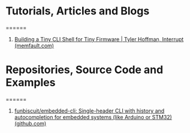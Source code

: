 # Tutorials, Articles and Blogs
======
1. [Building a Tiny CLI Shell for Tiny Firmware | Tyler Hoffman, Interrupt (memfault.com)](https://interrupt.memfault.com/blog/firmware-shell)


# Repositories, Source Code and Examples
======
1. [funbiscuit/embedded-cli: Single-header CLI with history and autocompletion for embedded systems (like Arduino or STM32) (github.com)](https://github.com/funbiscuit/embedded-cli)
